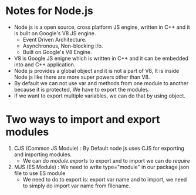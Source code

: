# Notes for Node.js

- Node js is a open source, cross platform JS engine, written in C++ and it is built on Google's V8 JS engine.
  - Event Driven Architecture.
  - Asynchronous, Non-blocking i/o.
  - Built on Google's V8 Engine.
- V8 is Google JS enigne which is written in C++ and it can be embedded into and C++ application.
- Node js provides a global object and it is not a part of V8, It is inside Node js like there are more super powers other than V8.
- By default we can not use var and methods from one module to another because it is protected, We have to export the modules.
- If we want to export multiple variables, we can do that by using object.

# Two ways to import and export modules

1. CJS (Common JS Module) : By Default node js uses CJS for exporting and importing modules.
   - We can do *module.exports* to export and to import we can do *require*
2. MJS (ES Module) : We need to write type="module" in our package.json file to use ES module
   - We need to do to export is: export var name and to import, we need to simply do import var name from filename.
 